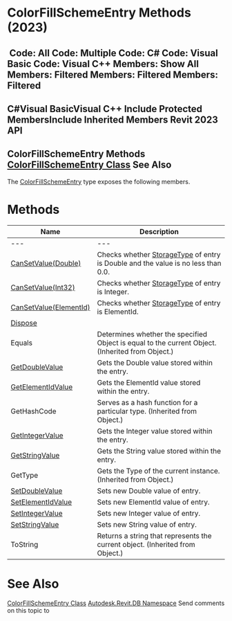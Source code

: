 # ColorFillSchemeEntry Methods (2023)

﻿
 Code: All Code: Multiple Code: C# Code: Visual Basic Code: Visual C++  Members: Show All Members: Filtered Members: Filtered Members: Filtered   
---  
C#Visual BasicVisual C++
Include Protected MembersInclude Inherited Members
Revit 2023 API  
---  
ColorFillSchemeEntry Methods  
[ColorFillSchemeEntry Class](065ddef3-065a-8bd5-9d34-4d2efd126e43.md "ColorFillSchemeEntry Class") See Also  
---  
The [ColorFillSchemeEntry](065ddef3-065a-8bd5-9d34-4d2efd126e43.md "ColorFillSchemeEntry Class") type exposes the following members.
# Methods
| Name | Description |
| --- | --- |
| --- | --- | --- |
| [CanSetValue(Double)](4aa0e494-8709-42ce-2a0a-a5c96a847f2d.md "CanSetValue Method \(Double\)") | Checks whether [StorageType](45659568-cb90-6712-3355-120f7cff9dd4.md "StorageType Property") of entry is Double and the value is no less than 0.0. |
| [CanSetValue(Int32)](da4ba2f0-8907-3ab5-f96c-8d15a69e3dd3.md "CanSetValue Method \(Int32\)") | Checks whether [StorageType](45659568-cb90-6712-3355-120f7cff9dd4.md "StorageType Property") of entry is Integer. |
| [CanSetValue(ElementId)](51c317a7-8664-a7f8-324f-c705f6542b82.md "CanSetValue Method \(ElementId\)") | Checks whether [StorageType](45659568-cb90-6712-3355-120f7cff9dd4.md "StorageType Property") of entry is ElementId. |
| [Dispose](63d28a75-9755-cbf0-e06f-81f86b421251.md "Dispose Method") |
| Equals | Determines whether the specified Object is equal to the current Object. (Inherited from Object.) |
| [GetDoubleValue](ee9f6751-d6bd-cd7a-5a51-1cdf9abdb90b.md "GetDoubleValue Method") | Gets the Double value stored within the entry. |
| [GetElementIdValue](1483c739-c936-5e88-8fd9-f82baf472a45.md "GetElementIdValue Method") | Gets the ElementId value stored within the entry. |
| GetHashCode | Serves as a hash function for a particular type.  (Inherited from Object.) |
| [GetIntegerValue](1bdeb04c-e2dc-3c87-9c8e-c1c2886604e2.md "GetIntegerValue Method") | Gets the Integer value stored within the entry. |
| [GetStringValue](e7cfd4ce-57b7-d4a9-389b-83dcfc581fa5.md "GetStringValue Method") | Gets the String value stored within the entry. |
| GetType | Gets the Type of the current instance. (Inherited from Object.) |
| [SetDoubleValue](3e59b23f-0396-5577-6311-cf99c9760d78.md "SetDoubleValue Method") | Sets new Double value of entry. |
| [SetElementIdValue](def19da6-7d4f-61e1-491b-85d530cb0beb.md "SetElementIdValue Method") | Sets new ElementId value of entry. |
| [SetIntegerValue](2e86e474-4940-9df7-24cc-372c6832e2f1.md "SetIntegerValue Method") | Sets new Integer value of entry. |
| [SetStringValue](2bcd9bfc-dff4-9619-f794-f939d284a425.md "SetStringValue Method") | Sets new String value of entry. |
| ToString | Returns a string that represents the current object. (Inherited from Object.) |

# See Also
[ColorFillSchemeEntry Class](065ddef3-065a-8bd5-9d34-4d2efd126e43.md "ColorFillSchemeEntry Class")
[Autodesk.Revit.DB Namespace](87546ba7-461b-c646-cbb1-2cb8f5bff8b2.md "Autodesk.Revit.DB Namespace")
Send comments on this topic to 